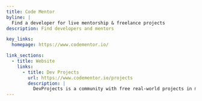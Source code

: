 ```yaml
---
title: Code Mentor
byline: |
  Find a developer for live mentorship & freelance projects
description: Find developers and mentors

key_links:
  homepage: https://www.codementor.io/

link_sections:
  - title: Website
    links:
      - title: Dev Projects
        url: https://www.codementor.io/projects
        description: |
          DevProjects is a community with free real-world projects in multiple coding languages and tech stacks. The website also includes solutions from other developers and discussion board for all users to participate in. Apart from the projects, solutions, and discussion board, users can also reach out to mentors on Code Mentor for paid help. However, the latter bit is not compulsory or forced.
---
```

